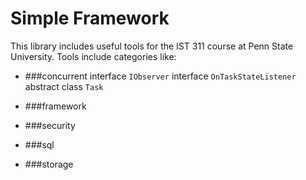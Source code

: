 # Simple Framework
This library includes useful tools for the IST 311 course at Penn State University. Tools include categories like:
* ###concurrent
    interface `IObserver`
    interface `OnTaskStateListener`
    abstract class `Task`

* ###framework

* ###security

* ###sql

* ###storage
